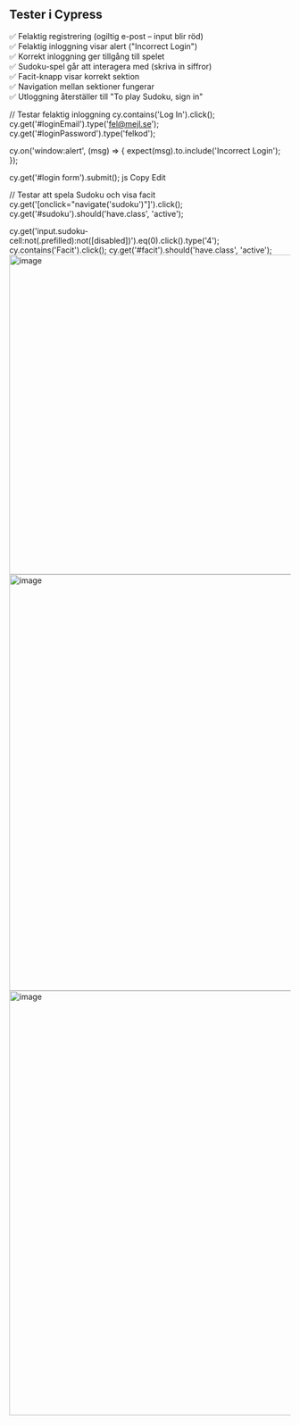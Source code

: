 ## Tester i Cypress

✅ Felaktig registrering (ogiltig e-post – input blir röd)  
✅ Felaktig inloggning visar alert ("Incorrect Login")  
✅ Korrekt inloggning ger tillgång till spelet  
✅ Sudoku-spel går att interagera med (skriva in siffror)  
✅ Facit-knapp visar korrekt sektion  
✅ Navigation mellan sektioner fungerar  
✅ Utloggning återställer till "To play Sudoku, sign in"

// Testar felaktig inloggning
cy.contains('Log In').click();
cy.get('#loginEmail').type('fel@mejl.se');
cy.get('#loginPassword').type('felkod');

cy.on('window:alert', (msg) => {
  expect(msg).to.include('Incorrect Login');
});

cy.get('#login form').submit();
js
Copy
Edit

// Testar att spela Sudoku och visa facit
cy.get('[onclick="navigate(\'sudoku\')"]').click();
cy.get('#sudoku').should('have.class', 'active');

cy.get('input.sudoku-cell:not(.prefilled):not([disabled])').eq(0).click().type('4');
cy.contains('Facit').click();
cy.get('#facit').should('have.class', 'active');
<img width="1000" height="573" alt="image" src="https://github.com/user-attachments/assets/98d7c719-af38-4db6-af3d-e62d6c30a4ed" />
<img width="1000" height="746" alt="image" src="https://github.com/user-attachments/assets/fadcd31d-0c3f-4d68-9ea4-59219c7924fc" />
<img width="1000" height="761" alt="image" src="https://github.com/user-attachments/assets/2e87efab-13aa-42e0-a1c1-1a571670268e" />

